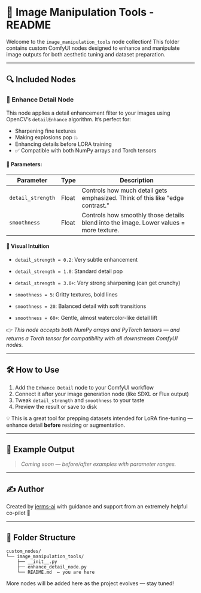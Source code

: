 # 🧰 Image Manipulation Tools - README

Welcome to the `image_manipulation_tools` node collection! This folder contains custom ComfyUI nodes designed to enhance and manipulate image outputs for both aesthetic tuning and dataset preparation.

---

## 🔍 Included Nodes

### 🎯 Enhance Detail Node

This node applies a detail enhancement filter to your images using OpenCV’s `detailEnhance` algorithm. It’s perfect for:

- Sharpening fine textures
- Making explosions pop 💥
- Enhancing details before LORA training
- ✅ Compatible with both NumPy arrays and Torch tensors

#### 🧪 Parameters:

| Parameter         | Type  | Description                                                                            |
| ----------------- | ----- | -------------------------------------------------------------------------------------- |
| `detail_strength` | Float | Controls how much detail gets emphasized. Think of this like "edge contrast."          |
| `smoothness`      | Float | Controls how smoothly those details blend into the image. Lower values = more texture. |

#### 🧠 Visual Intuition

- `detail_strength = 0.2`: Very subtle enhancement
- `detail_strength = 1.0`: Standard detail pop
- `detail_strength = 3.0+`: Very strong sharpening (can get crunchy)

- `smoothness = 5`: Gritty textures, bold lines
- `smoothness = 20`: Balanced detail with soft transitions
- `smoothness = 60+`: Gentle, almost watercolor-like detail lift

👉 *This node accepts both NumPy arrays and PyTorch tensors — and returns a Torch tensor for compatibility with all downstream ComfyUI nodes.*

---

## 🛠️ How to Use

1. Add the `Enhance Detail` node to your ComfyUI workflow
2. Connect it after your image generation node (like SDXL or Flux output)
3. Tweak `detail_strength` and `smoothness` to your taste
4. Preview the result or save to disk

💡 This is a great tool for prepping datasets intended for LoRA fine-tuning — enhance detail **before** resizing or augmentation.

---

## 📸 Example Output

> *Coming soon — before/after examples with parameter ranges.*

---

## ✍️ Author

Created by [jerms-ai](https://github.com/jerms-ai) with guidance and support from an extremely helpful co-pilot 🤖

---

## 📁 Folder Structure

```
custom_nodes/
└── image_manipulation_tools/
    ├── __init__.py
    ├── enhance_detail_node.py
    └── README.md  ← you are here
```

More nodes will be added here as the project evolves — stay tuned!

